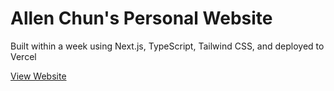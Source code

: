 # Allen Chun's Personal Website

Built within a week using Next.js, TypeScript, Tailwind CSS, and deployed to Vercel

[View Website](https://allenchun.net/)